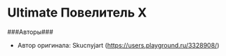# Ultimate Повелитель X
###Авторы###
* Автор оригинала: Skucnyjart (https://users.playground.ru/3328908/)
